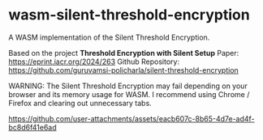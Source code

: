 # wasm-silent-threshold-encryption
A WASM implementation of the Silent Threshold Encryption. 

Based on the project **Threshold Encryption with Silent Setup** 
Paper: https://eprint.iacr.org/2024/263
Github Repository: https://github.com/guruvamsi-policharla/silent-threshold-encryption

WARNING: The Silent Threshold Encryption may fail depending on your browser and its memory usage for WASM. I recommend using Chrome / Firefox and clearing out unnecessary tabs.


https://github.com/user-attachments/assets/eacb607c-8b65-4d7e-ad4f-bc8d6f41e6ad

